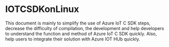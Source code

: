 # IOTCSDKonLinux

This document is mainly to simplify the use of Azure IoT C SDK steps, decrease the difficulty of compilation, the development and 
help developers to understand the function and method of Azure IoT C SDK quickly.
Also, help users to integrate their solution with Azure IOT HUb  quickly.
